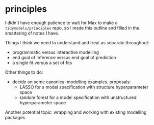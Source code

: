 # principles

I didn't have enough patience to wait for Max to make a `tidymodels/principles` repo, so I made this outline and filled in the smattering of notes I have.


Things I think we need to understand and treat as separate throughout:

- programmatic versus interactive modelling
- end goal of inference versus end goal of prediction
- a single fit versus a set of fits

Other things to do:

- decide on some canonical modelling examples. proposals:
  - LASSO for a model specification with structure hyperparameter space
  - random forest for a model specification with unstructured hyperparameter space
  
  
Another potential topic: wrapping and working with existing modelling packages
